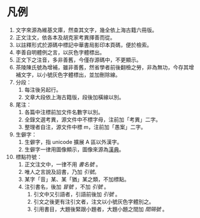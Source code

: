 # 凡例

1. 文字來源為維基文庫，然查其文字，幾全依上海古籍六冊版。
1. 正文注文，依各本及胡克家考異擇善而從。
1. 以註釋形式於源碼中標記中華書局影印本頁碼，便於檢索。
1. 李善自明體例之言，以灰色字體標出。
1. 正文下之注音，多非善舊，今僅存源碼中，不更顯示。
1. 茶陵陳氏號為增補，雖非善舊，然省學者前後翻檢之勞，非為無功，今存其增補文字，以小號灰色字體標出，並加刪除線。
1. 分段：
    1. 每注後另起行。
    1. 文章大段依上海古籍版，段後加橫線以別。
1. 尾注：
    1. 各篇中注標前加文件名數字以別。
    1. 全錄文選考異，源文件中不標字母，注前加「考異」二字。
    1. 整理者自注，源文件中標 m，注前加「愚案」二字。
1. 生僻字：
    1. 生僻字，指 unicode 擴展 A 區以外漢字。
    1. 生僻字一律用圖像顯示，圖像來源為<a href="https://www.zdic.net">漢典</a>。
1. 標點符號：
    1. 正文注文中，一律不用 *書名號* 。
    1. 唯人之言說及詔書，乃加 *引號*。
    1. 某字「音」某、某「猶」某之類，不加標點。
    1. 注引書名，後加 *冒號* ，不加 *引號* 。
        1. 引文中又引語者，引語前後加 *引號* 。
        1. 引文之後更有注引文者，注文以小號灰色字體別之。
        1. 引用書目，大題後緊跟小題者，大題小題之間加 *間隔號* 。
